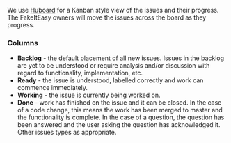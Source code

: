 We use [Huboard](https://huboard.com/FakeItEasy/FakeItEasy) for a Kanban style view of the issues and their progress. The FakeItEasy owners will move the issues across the board as they progress.

### Columns

* **Backlog** - the default placement of all new issues. Issues in the backlog are yet to be understood or require analysis and/or discussion with regard to functionality, implementation, etc.
* **Ready** - the issue is understood, labelled correctly and work can commence immediately.
* **Working** - the issue is currently being worked on.
* **Done** - work has finished on the issue and it can be closed. In the case of a code change, this means the work has been merged to master and the functionality is complete. In the case of a question, the question has been answered and the user asking the question has acknowledged it. Other issues types as appropriate.
